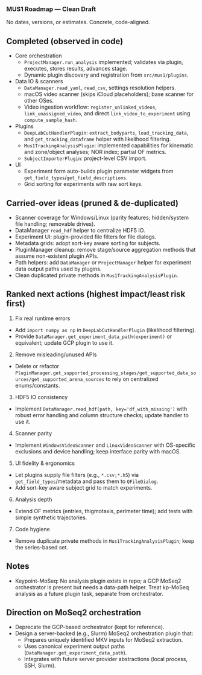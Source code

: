 ### MUS1 Roadmap — Clean Draft

No dates, versions, or estimates. Concrete, code-aligned.

## Completed (observed in code)

- Core orchestration
  - `ProjectManager.run_analysis` implemented; validates via plugin, executes, stores results, advances stage.
  - Dynamic plugin discovery and registration from `src/mus1/plugins`.
- Data IO & scanners
  - `DataManager.read_yaml`, `read_csv`, settings resolution helpers.
  - macOS video scanner (skips iCloud placeholders); base scanner for other OSes.
  - Video ingestion workflow: `register_unlinked_videos`, `link_unassigned_video`, and direct `link_video_to_experiment` using `compute_sample_hash`.
- Plugins
  - `DeepLabCutHandlerPlugin`: `extract_bodyparts`, `load_tracking_data`, and `get_tracking_dataframe` helper with likelihood filtering.
  - `Mus1TrackingAnalysisPlugin`: implemented capabilities for kinematic and zone/object analyses; NOR index; partial OF metrics.
  - `SubjectImporterPlugin`: project-level CSV import.
- UI
  - Experiment form auto-builds plugin parameter widgets from `get_field_types`/`get_field_descriptions`.
  - Grid sorting for experiments with raw sort keys.

## Carried-over ideas (pruned & de-duplicated)

- Scanner coverage for Windows/Linux (parity features; hidden/system file handling; removable drives).
- DataManager `read_hdf` helper to centralize HDF5 IO.
- Experiment UI: plugin-provided file filters for file dialogs.
- Metadata grids: adopt sort-key aware sorting for subjects.
- PluginManager cleanup: remove stage/source aggregation methods that assume non-existent plugin APIs.
- Path helpers: add `DataManager` or `ProjectManager` helper for experiment data output paths used by plugins.
- Clean duplicated private methods in `Mus1TrackingAnalysisPlugin`.

## Ranked next actions (highest impact/least risk first)

1) Fix real runtime errors
- Add `import numpy as np` in `DeepLabCutHandlerPlugin` (likelihood filtering).
- Provide `DataManager.get_experiment_data_path(experiment)` or equivalent; update GCP plugin to use it.

2) Remove misleading/unused APIs
- Delete or refactor `PluginManager.get_supported_processing_stages/get_supported_data_sources/get_supported_arena_sources` to rely on centralized enums/constants.

3) HDF5 IO consistency
- Implement `DataManager.read_hdf(path, key='df_with_missing')` with robust error handling and column structure checks; update handler to use it.

4) Scanner parity
- Implement `WindowsVideoScanner` and `LinuxVideoScanner` with OS-specific exclusions and device handling; keep interface parity with macOS.

5) UI fidelity & ergonomics
- Let plugins supply file filters (e.g., `*.csv;*.h5`) via `get_field_types`/metadata and pass them to `QFileDialog`.
- Add sort-key aware subject grid to match experiments.

6) Analysis depth
- Extend OF metrics (entries, thigmotaxis, perimeter time); add tests with simple synthetic trajectories.

7) Code hygiene
- Remove duplicate private methods in `Mus1TrackingAnalysisPlugin`; keep the series-based set.

## Notes
- Keypoint-MoSeq: No analysis plugin exists in repo; a GCP MoSeq2 orchestrator is present but needs a data-path helper. Treat kp-MoSeq analysis as a future plugin task, separate from orchestrator.

## Direction on MoSeq2 orchestration
- Deprecate the GCP-based orchestrator (kept for reference).
- Design a server-backed (e.g., Slurm) MoSeq2 orchestration plugin that:
  - Prepares uniquely identified MKV inputs for MoSeq2 extraction.
  - Uses canonical experiment output paths (`DataManager.get_experiment_data_path`).
  - Integrates with future server provider abstractions (local process, SSH, Slurm).